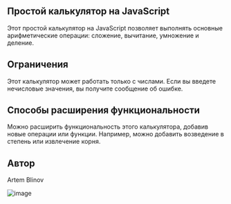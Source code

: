 ## Простой калькулятор на JavaScript
Этот простой калькулятор на JavaScript позволяет выполнять основные арифметические операции: сложение, вычитание, умножение и деление.

## Ограничения
Этот калькулятор может работать только с числами. Если вы введете нечисловые значения, вы получите сообщение об ошибке.

## Cпособы расширения функциональности
Можно расширить функциональность этого калькулятора, добавив новые операции или функции. Например, можно добавить возведение в степень или извлечение корня.

## Автор
Artem Blinov

![image](https://github.com/blinovartem04/Calculator/assets/101421711/348796f0-b9f6-40ca-9973-e9f405846f1d)


